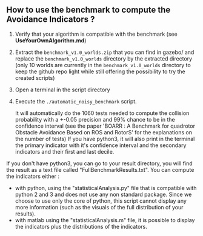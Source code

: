 ## How to use the benchmark to compute the Avoidance Indicators ?

1. Verify that your algorithm is compatible with the benchmark (see **UseYourOwnAlgorithm.md**)
2. Extract the ``benchmark_v1.0_worlds.zip`` that you can find in gazebo/ and replace the ``benchmark_v1.0_worlds`` directory by the extracted directory (only 10 worlds are currently in the ``benchmark_v1.0_worlds`` directory to keep the github repo light while still offering the possibility to try the created scripts)
3. Open a terminal in the script directory
4. Execute the ``./automatic_noisy_benchmark`` script. 

	It will automatically do the 1060 tests needed to compute the collision probability with a +-0.05 precision and 99% chance to be in the confidence interval (see the paper 'BOARR : A Benchmark for quadrotor Obstacle Avoidance Based on ROS and RotorS' for the explanations on the number of tests)
	If you have python3, it will also print in the terminal the primary indicator with it's confidence interval and the secondary indicators and their first and last decile. 

If you don't have python3, you can go to your result directory, you will find the result as a text file called "FullBenchmarkResults.txt".
You can compute the indicators either :
- with python, using the "statisticalAnalysis.py" file that is compatible with python 2 and 3 and does not use any non standard package. 
	Since we choose to use only the core of python, this script cannot display any more information (such as the visuals of the full distribution of your results).
- with matlab using the "statisticalAnalysis.m" file, it is possible to display the indicators plus the distributions of the indicators.
